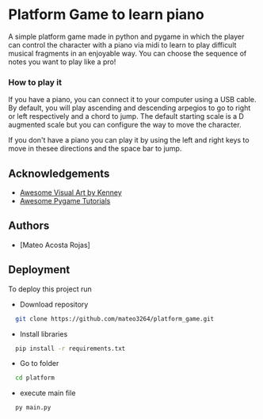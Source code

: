 
# Platform Game to learn piano

A simple platform game made in python and pygame in which the player can control the character with a piano via midi to learn to play difficult musical fragments in an enjoyable way. You can choose the sequence of notes you want to play like a pro!

### How to play it

If you have a piano, you can connect it to your computer using a USB cable. By default, you will play ascending and descending arpegios to go to right or left respectively and a chord to jump. The default starting scale is a D augmented scale but you can configure the way to move the character.

If you don't have a piano you can play it by using the left and right keys to move in thesee directions and the space bar to jump.


## Acknowledgements

 - [Awesome Visual Art by Kenney](https://www.kenney.nl/assets)
 - [Awesome Pygame Tutorials](https://kidscancode.org/)



## Authors

- [Mateo Acosta Rojas]


## Deployment

To deploy this project run

- Download repository
```bash
  git clone https://github.com/mateo3264/platform_game.git
```
- Install libraries
```bash
  pip install -r requirements.txt
```
- Go to folder

```bash
  cd platform
```
- execute main file

```bash
  py main.py
```
